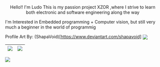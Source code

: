 <p align="center">
Hello!! 
I'm Ludo
This is my passion project XZOR
,where I strive to learn both electronic and software engineering along the way

I'm Interested in Embedded programming + Computer vision,
but still very much a beginner in the world of programmig
  
Profile Art By: (ShapaVoid)[https://www.deviantart.com/shapavoid] 
<img align="center" src="https://pbs.twimg.com/media/E-nU6LxVcAEnO81?format=jpg&name=large">
</p>


| <img align="center" src="https://github-readme-stats-six-snowy.vercel.app/api?username=LudoDash&theme=dark"> </a> | <img align="center" src="https://github-readme-stats-six-snowy.vercel.app/api/top-langs/?username=LudoDash&theme=dark"> |
| ------------- | ------------- |


<img align="left" src="https://komarev.com/ghpvc/?username=LudoDash&color=grey&style=flat-square" >


